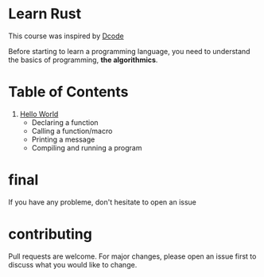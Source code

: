 # Learn Rust 
This course was inspired by [Dcode](https://www.youtube.com/watch?v=vOMJlQ5B-M0&list=PLVvjrrRCBy2JSHf9tGxGKJ-bYAN_uDCUL)

Before starting to learn a programming language, you need to understand the basics of programming, **the algorithmics**.

# Table of Contents

1. [Hello World](https://github.com/SkwalExe/learn-rust/tree/main/hello-world/)
    - Declaring a function
    - Calling a function/macro
    - Printing a message
    - Compiling and running a program 

# final
If you have any probleme, don't hesitate to open an issue
# contributing
Pull requests are welcome. For major changes, please open an issue first to discuss what you would like to change.
